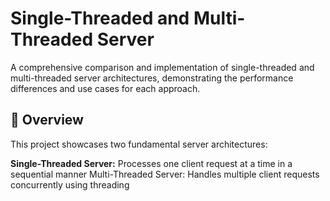 <h1>Single-Threaded and Multi-Threaded Server</h1>
A comprehensive comparison and implementation of single-threaded and multi-threaded server architectures, demonstrating the performance differences and use cases for each approach.
<h2>🚀 Overview</h2>
This project showcases two fundamental server architectures:

<b>Single-Threaded Server:</b> Processes one client request at a time in a sequential manner
Multi-Threaded Server: Handles multiple client requests concurrently using threading
